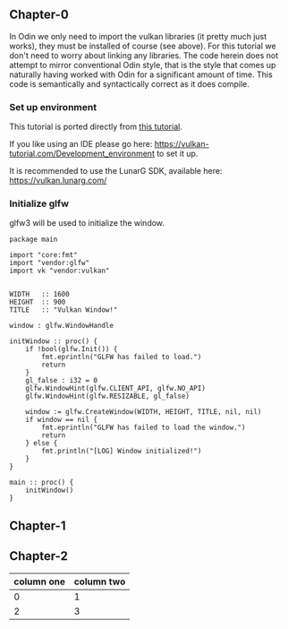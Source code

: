 ## Chapter-0

In Odin we only need to import the vulkan libraries (it pretty much just works), they must be installed of course (see above). For this tutorial we don't need to worry about linking any libraries. The code herein does not attempt to mirror conventional Odin style, that is the style that comes up naturally having worked with Odin for a significant amount of time. This code is semantically and syntactically correct as it does compile.

### Set up environment

This tutorial is ported directly from [this tutorial](https://vulkan-tutorial.com).

If you like using an IDE please go here: https://vulkan-tutorial.com/Development_environment to set it up.

It is recommended to use the LunarG SDK, available here: https://vulkan.lunarg.com/


### Initialize glfw

glfw3 will be used to initialize the window.

```odin
package main

import "core:fmt"
import "vendor:glfw"
import vk "vendor:vulkan"


WIDTH   :: 1600
HEIGHT  :: 900
TITLE   :: "Vulkan Window!"

window : glfw.WindowHandle

initWindow :: proc() {
    if !bool(glfw.Init()) {
        fmt.eprintln("GLFW has failed to load.")
        return
    }
    gl_false : i32 = 0
    glfw.WindowHint(glfw.CLIENT_API, glfw.NO_API)
    glfw.WindowHint(glfw.RESIZABLE, gl_false)

    window := glfw.CreateWindow(WIDTH, HEIGHT, TITLE, nil, nil)
    if window == nil {
        fmt.eprintln("GLFW has failed to load the window.")
        return
    } else {
        fmt.println("[LOG] Window initialized!")
    }
}

main :: proc() {
    initWindow()
}
```

## Chapter-1
## Chapter-2

| column one | column two |
| ---------- | ---------- |
| 0 | 1 |
| 2 | 3 |
